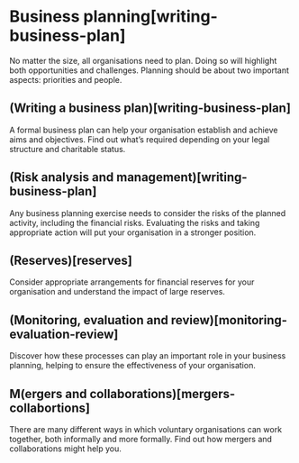 # Business planning[writing-business-plan]

No matter the size, all organisations need to plan. Doing so will highlight both opportunities and challenges. Planning should be about two important aspects: priorities and people.

## (Writing a business plan)[writing-business-plan]

A formal business plan can help your organisation establish and achieve aims and objectives. Find out what’s required depending on your legal structure and charitable status.

## (Risk analysis and management)[writing-business-plan]

Any business planning exercise needs to consider the risks of the planned activity, including the financial risks. Evaluating the risks and taking appropriate action will put your organisation in a stronger position.

## (Reserves)[reserves]

Consider appropriate arrangements for financial reserves for your organisation and understand the impact of large reserves.

## (Monitoring, evaluation and review)[monitoring-evaluation-review]

Discover how these processes can play an important role in your business planning, helping to ensure the effectiveness of your organisation.

## M(ergers and collaborations)[mergers-collabortions]

There are many different ways in which voluntary organisations can work together, both informally and more formally. Find out how mergers and collaborations might help you.
